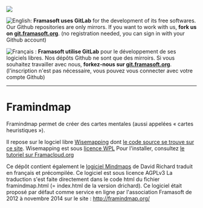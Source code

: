 [![](https://git.framasoft.org/assets/logo-black-f52905a40830b30aa287f784b537c823.png)](https://git.framasoft.org)

![English:](http://upload.wikimedia.org/wikipedia/commons/thumb/a/ae/Flag_of_the_United_Kingdom.svg/20px-Flag_of_the_United_Kingdom.svg.png) **Framasoft uses GitLab** for the development of its free softwares. Our Github repositories are only mirrors.
If you want to work with us, **fork us on [git.framasoft.org](https://git.framasoft.org)**. (no registration needed, you can sign in with your Github account)

![Français :](http://upload.wikimedia.org/wikipedia/commons/thumb/c/c3/Flag_of_France.svg/20px-Flag_of_France.svg.png) **Framasoft utilise GitLab** pour le développement de ses logiciels libres. Nos dépôts Github ne sont que des mirroirs.
Si vous souhaitez travailler avec nous, **forkez-nous sur [git.framasoft.org](https://git.framasoft.org)**. (l'inscription n'est pas nécessaire, vous pouvez vous connecter avec votre compte Github)
* * *

Framindmap
==========

Framindmap permet de créer des cartes mentales (aussi appelées « cartes heuristiques »).

Il repose sur le logciel libre [Wisemapping](http://www.wisemapping.com/) dont [le code source se trouve sur ce site](https://bitbucket.org/wisemapping/wisemapping-open-source).
Wisemapping est sous [licence WPL](https://wisemapping.atlassian.net/wiki/pages/viewpage.action?pageId=524357)
Pour l'installer, consultez [le tutoriel sur Framacloud.org](http://framacloud.org/cultiver-son-jardin/installation-de-wisemapping/)


Ce dépôt contient également le [logiciel Mindmaps](https://github.com/drichard/mindmaps) de David Richard traduit en français et précompilée.
Ce logiciel est sous licence AGPLv3
La traduction s'est faite directement dans le code html du fichier framindmap.html (= index.html de la version drichard).
Ce logiciel était proposé par défaut comme service en ligne par l'association Framasoft de 2012 à novembre 2014 sur le site :
http://framindmap.org/



